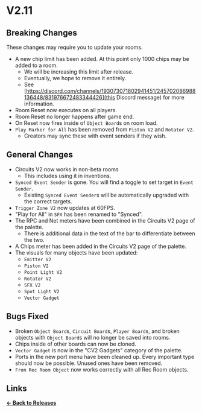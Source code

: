 # V2.11

## Breaking Changes

These changes may require you to update your rooms.

* A new chip limit has been added. At this point only 1000 chips may be added to a room.
  * We will be increasing this limit after release.
  * Eventually, we hope to remove it entirely.
  * See [https://discord.com/channels/193073071802941451/245702086988136448/831976672483344426](this Discord message) for more information.
* Room Reset now executes on all players.
* Room Reset no longer happens after game end.
* On Reset now fires inside of `Object Board`s on room load.
* `Play Marker for All` has been removed from `Piston V2` and `Rotator V2`.
  * Creators may sync these with event senders if they wish.

## General Changes

* Circuits V2 now works in non-beta rooms
  * This includes using it in inventions.
* `Synced Event Sender` is gone. You will find a toggle to set target in `Event Sender`.
  * Existing `Synced Event Sender`s will be automatically upgraded with the correct targets.
* `Trigger Zone V2` now updates at 60FPS.
* "Play for All" in `SFX` has been renamed to "Synced".
* The RPC and Net meters have been combined in the Circuits V2 page of the palette.
  * There is additional data in the text of the bar to differentiate between the two.
* A Chips meter has been added in the Circuits V2 page of the palette.
* The visuals for many objects have been updated:
  * `Emitter V2`
  * `Piston V2`
  * `Point Light V2`
  * `Rotator V2`
  * `SFX V2`
  * `Spot Light V2`
  * `Vector Gadget`

## Bugs Fixed

* Broken `Object Board`s, `Circuit Board`s, `Player Board`s, and broken objects with `Object Board`s will no longer be saved into rooms.
* Chips inside of other boards can now be cloned.
* `Vector Gadget` is now in the "CV2 Gadgets" category of the palette.
* Ports in the new port menu have been cleaned up. Every important type should now be possible. Unused ones have been removed.
* `From Rec Room Object` now works correctly with all Rec Room objects.

## Links

**[<- Back to Releases](/releases/)**
